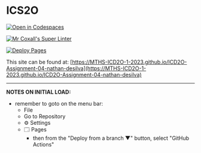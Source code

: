 # ICS2O

[![Open in Codespaces](https://classroom.github.com/assets/launch-codespace-7f7980b617ed060a017424585567c406b6ee15c891e84e1186181d67ecf80aa0.svg)](https://classroom.github.com/open-in-codespaces?assignment_repo_id=14924614)

[![Mr Coxall's Super Linter](https://github.com/MTHS-ICD2O-1-2023/ICD2O-Assignment-04-nathan-desilva/workflows/Mr%20Coxall's%20Super%20Linter/badge.svg)](https://github.com/MTHS-ICD2O-1-2023/ICD2O-Assignment-04-nathan-desilva/actions)

[![Deploy Pages](https://github.com/MTHS-ICD2O-1-2023/ICD2O-Assignment-04-nathan-desilva/workflows/Deploy%20Pages/badge.svg)](https://github.com/MTHS-ICD2O-1-2023/ICD2O-Assignment-04-nathan-desilva/actions)

This site can be found at: [https://MTHS-ICD2O-1-2023.github.io/ICD2O-Assignment-04-nathan-desilva](https://MTHS-ICD2O-1-2023.github.io/ICD2O-Assignment-04-nathan-desilva)

---

**NOTES ON INITIAL LOAD:**
- remember to goto on the menu bar:
  - File
  - Go to Repository
  - ⚙ Settings
  - 🗔 Pages
    - then from the "Deploy from a branch ▼" button, select "GitHub Actions"
